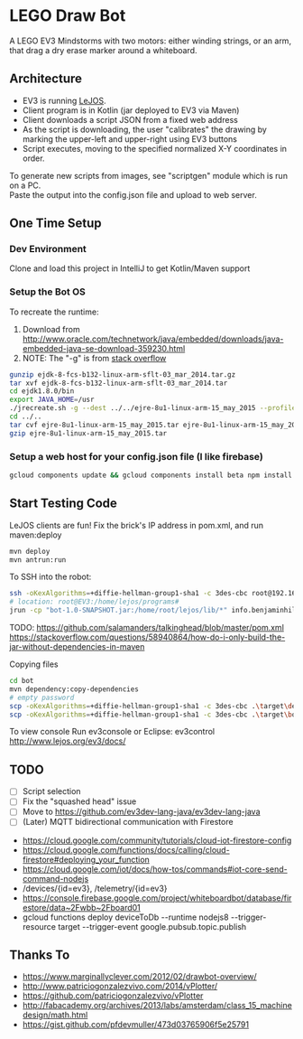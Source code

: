 # LEGO Draw Bot

A LEGO EV3 Mindstorms with two motors: either winding strings, or an arm, that drag a dry erase marker around a
whiteboard.

## Architecture

* EV3 is running [LeJOS](http://www.lejos.org/).
* Client program is in Kotlin (jar deployed to EV3 via Maven)
* Client downloads a script JSON from a fixed web address
* As the script is downloading, the user "calibrates" the drawing by marking the upper-left and upper-right using EV3
  buttons
* Script executes, moving to the specified normalized X-Y coordinates in order.

To generate new scripts from images, see "scriptgen" module which is run on a PC.  
Paste the output into the config.json file and upload to web server.

## One Time Setup

### Dev Environment

Clone and load this project in IntelliJ to get Kotlin/Maven support

### Setup the Bot OS

To recreate the runtime:

1. Download from http://www.oracle.com/technetwork/java/embedded/downloads/java-embedded-java-se-download-359230.html
2. NOTE: The "-g" is from [stack overflow](https://stackoverflow.com/questions/23275519/jdwp-in-embedded-jre-in-java-8)

```bash
gunzip ejdk-8-fcs-b132-linux-arm-sflt-03_mar_2014.tar.gz
tar xvf ejdk-8-fcs-b132-linux-arm-sflt-03_mar_2014.tar
cd ejdk1.8.0/bin
export JAVA_HOME=/usr
./jrecreate.sh -g --dest ../../ejre-8u1-linux-arm-15_may_2015 --profile compact2 --vm client
cd ../..
tar cvf ejre-8u1-linux-arm-15_may_2015.tar ejre-8u1-linux-arm-15_may_2015
gzip ejre-8u1-linux-arm-15_may_2015.tar
```

### Setup a web host for your config.json file (I like firebase)

```bash
gcloud components update && gcloud components install beta npm install -g firebase-tools
```

## Start Testing Code

LeJOS clients are fun!  Fix the brick's IP address in pom.xml, and run maven:deploy

```bash
mvn deploy
mvn antrun:run
```

To SSH into the robot:

```bash
ssh -oKexAlgorithms=+diffie-hellman-group1-sha1 -c 3des-cbc root@192.168.86.45
# location: root@EV3:/home/lejos/programs# 
jrun -cp "bot-1.0-SNAPSHOT.jar:/home/root/lejos/lib/*" info.benjaminhill.sketchy.MainKt
```

TODO: https://github.com/salamanders/talkinghead/blob/master/pom.xml
https://stackoverflow.com/questions/58940864/how-do-i-only-build-the-jar-without-dependencies-in-maven

Copying files

```bash
cd bot
mvn dependency:copy-dependencies
# empty password
scp -oKexAlgorithms=+diffie-hellman-group1-sha1 -c 3des-cbc .\target\dependency\* root@192.168.86.45:/home/root/lejos/lib/
scp -oKexAlgorithms=+diffie-hellman-group1-sha1 -c 3des-cbc .\target\bot-1.0-SNAPSHOT.jar root@192.168.86.45:/home/lejos/programs/
```

To view console Run ev3console or Eclipse: ev3control
http://www.lejos.org/ev3/docs/



## TODO

- [ ] Script selection
- [ ] Fix the "squashed head" issue
- [ ] Move to https://github.com/ev3dev-lang-java/ev3dev-lang-java
- [ ] (Later) MQTT bidirectional communication with Firestore

* https://cloud.google.com/community/tutorials/cloud-iot-firestore-config
* https://cloud.google.com/functions/docs/calling/cloud-firestore#deploying_your_function
* https://cloud.google.com/iot/docs/how-tos/commands#iot-core-send-command-nodejs
* /devices/{id=ev3}, /telemetry/{id=ev3}
* https://console.firebase.google.com/project/whiteboardbot/database/firestore/data~2Fwbb~2Fboard01
* gcloud functions deploy deviceToDb --runtime nodejs8 --trigger-resource target --trigger-event
  google.pubsub.topic.publish

## Thanks To

* https://www.marginallyclever.com/2012/02/drawbot-overview/
* http://www.patriciogonzalezvivo.com/2014/vPlotter/
* https://github.com/patriciogonzalezvivo/vPlotter
* http://fabacademy.org/archives/2013/labs/amsterdam/class_15_machinedesign/math.html
* https://gist.github.com/pfdevmuller/473d03765906f5e25791